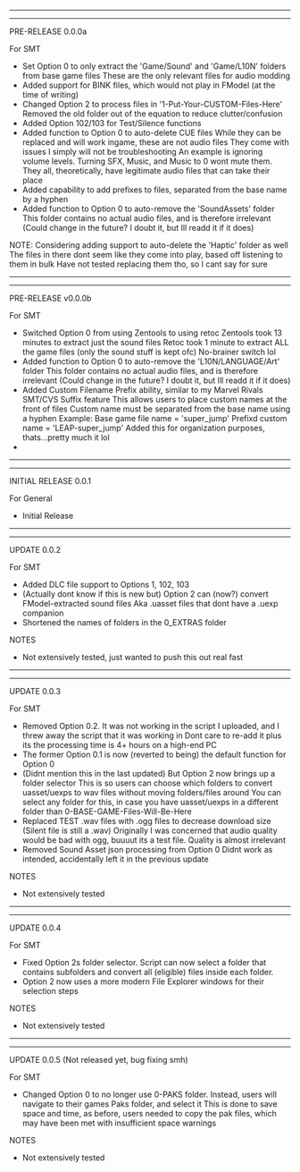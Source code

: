 -----------------------------------------------------
-----------------------------------------------------
PRE-RELEASE 0.0.0a

For SMT
- Set Option 0 to only extract the 'Game/Sound' and 'Game/L10N' folders from base game files
  These are the only relevant files for audio modding
- Added support for BINK files, which would not play in FModel (at the time of writing)
- Changed Option 2 to process files in '1-Put-Your-CUSTOM-Files-Here'
  Removed the old folder out of the equation to reduce clutter/confusion
- Added Option 102/103 for Test/Silence functions
- Added function to Option 0 to auto-delete CUE files
  While they can be replaced and will work ingame, these are not audio files
  They come with issues I simply will not be troubleshooting
  An example is ignoring volume levels. Turning SFX, Music, and Music to 0 wont mute them.
  They all, theoretically, have legitimate audio files that can take their place
- Added capability to add prefixes to files, separated from the base name by a hyphen
- Added function to Option 0 to auto-remove the 'SoundAssets' folder
  This folder contains no actual audio files, and is therefore irrelevant
  (Could change in the future? I doubt it, but Ill readd it if it does)

NOTE: Considering adding support to auto-delete the 'Haptic' folder as well
      The files in there dont seem like they come into play, based off listening to them in bulk
      Have not tested replacing them tho, so I cant say for sure

-----------------------------------------------------
-----------------------------------------------------
PRE-RELEASE v0.0.0b

For SMT
- Switched Option 0 from using Zentools to using retoc
  Zentools took 13 minutes to extract just the sound files
  Retoc took 1 minute to extract ALL the game files (only the sound stuff is kept ofc)
  No-brainer switch lol
- Added function to Option 0 to auto-remove the 'L10N/LANGUAGE/Art' folder
  This folder contains no actual audio files, and is therefore irrelevant
  (Could change in the future? I doubt it, but Ill readd it if it does)
- Added Custom Filename Prefix ability, similar to my Marvel Rivals SMT/CVS Suffix feature
  This allows users to place custom names at the front of files
  Custom name must be separated from the base name using a hyphen
  Example: Base game file name = 'super_jump'
           Prefixd custom name = 'LEAP-super_jump'
  Added this for organization purposes, thats...pretty much it lol         
- 

-----------------------------------------------------
-----------------------------------------------------
INITIAL RELEASE 0.0.1

For General
- Initial Release

-----------------------------------------------------
-----------------------------------------------------
UPDATE 0.0.2

For SMT
- Added DLC file support to Options 1, 102, 103
- (Actually dont know if this is new but) Option 2 can (now?) convert FModel-extracted sound files
  Aka .uasset files that dont have a .uexp companion
- Shortened the names of folders in the 0_EXTRAS folder

NOTES
- Not extensively tested, just wanted to push this out real fast

-----------------------------------------------------
-----------------------------------------------------
UPDATE 0.0.3

For SMT
- Removed Option 0.2.
  It was not working in the script I uploaded, and I threw away the script that it was working in
  Dont care to re-add it plus its the processing time is 4+ hours on a high-end PC
- The former Option 0.1 is now (reverted to being) the default function for Option 0
- (Didnt mention this in the last updated) But Option 2 now brings up a folder selector
  This is so users can choose which folders to convert uasset/uexps to wav files without moving folders/files around
  You can select any folder for this, in case you have uasset/uexps in a different folder than 0-BASE-GAME-Files-Will-Be-Here
- Replaced TEST .wav files with .ogg files to decrease download size (Silent file is still a .wav)
  Originally I was concerned that audio quality would be bad with ogg, buuuut its a test file. Quality is almost irrelevant
- Removed Sound Asset json processing from Option 0
  Didnt work as intended, accidentally left it in the previous update

NOTES
- Not extensively tested

-----------------------------------------------------
-----------------------------------------------------
UPDATE 0.0.4

For SMT
- Fixed Option 2s folder selector. Script can now select a folder that contains subfolders and convert all (eligible) files inside each folder.
- Option 2 now uses a more modern File Explorer windows for their selection steps

NOTES
- Not extensively tested

-----------------------------------------------------
-----------------------------------------------------
UPDATE 0.0.5 (Not released yet, bug fixing smh)

For SMT
- Changed Option 0 to no longer use 0-PAKS folder. Instead, users will navigate to their games Paks folder, and select it
  This is done to save space and time, as before, users needed to copy the pak files, which may have been met with insufficient space warnings
  
NOTES
- Not extensively tested


